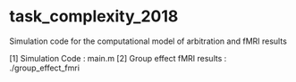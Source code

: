 # task_complexity_2018
Simulation code for the computational model of arbitration and fMRI results

[1] Simulation Code : main.m
[2] Group effect fMRI results : ./group_effect_fmri
